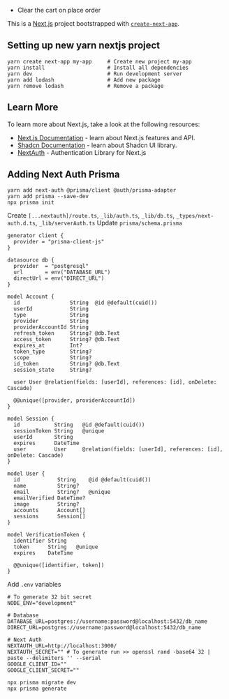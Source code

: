 - Clear the cart on place order

This is a [Next.js](https://nextjs.org/) project bootstrapped with [`create-next-app`](https://github.com/vercel/next.js/tree/canary/packages/create-next-app).

## Setting up new yarn nextjs project

```
yarn create next-app my-app     # Create new project my-app
yarn install                    # Install all dependencies
yarn dev                        # Run development server
yarn add lodash                 # Add new package
yarn remove lodash              # Remove a package
```

## Learn More

To learn more about Next.js, take a look at the following resources:

- [Next.js Documentation](https://nextjs.org/docs) - learn about Next.js features and API.
- [Shadcn Documentation](https://ui.shadcn.com/docs) - learn about Shadcn UI library.
- [NextAuth](https://next-auth.js.org/getting-started/introduction) - Authentication Library for Next.js

## Adding Next Auth Prisma

```
yarn add next-auth @prisma/client @auth/prisma-adapter
yarn add prisma --save-dev
npx prisma init
```

Create `[...nextauth]/route.ts`, `_lib/auth.ts`, `_lib/db.ts`, `_types/next-auth.d.ts`, `_lib/serverAuth.ts`
Update `prisma/schema.prisma`

```prisma
generator client {
  provider = "prisma-client-js"
}

datasource db {
  provider  = "postgresql"
  url       = env("DATABASE_URL")
  directUrl = env("DIRECT_URL")
}

model Account {
  id                String  @id @default(cuid())
  userId            String
  type              String
  provider          String
  providerAccountId String
  refresh_token     String? @db.Text
  access_token      String? @db.Text
  expires_at        Int?
  token_type        String?
  scope             String?
  id_token          String? @db.Text
  session_state     String?

  user User @relation(fields: [userId], references: [id], onDelete: Cascade)

  @@unique([provider, providerAccountId])
}

model Session {
  id           String   @id @default(cuid())
  sessionToken String   @unique
  userId       String
  expires      DateTime
  user         User     @relation(fields: [userId], references: [id], onDelete: Cascade)
}

model User {
  id            String    @id @default(cuid())
  name          String?
  email         String?   @unique
  emailVerified DateTime?
  image         String?
  accounts      Account[]
  sessions      Session[]
}

model VerificationToken {
  identifier String
  token      String   @unique
  expires    DateTime

  @@unique([identifier, token])
}
```

Add `.env` variables

```
# To generate 32 bit secret
NODE_ENV="development"

# Database
DATABASE_URL=postgres://username:password@localhost:5432/db_name
DIRECT_URL=postgres://username:password@localhost:5432/db_name

# Next Auth
NEXTAUTH_URL=http://localhost:3000/
NEXTAUTH_SECRET="" # To generate run >> openssl rand -base64 32 | paste --delimiters '' --serial
GOOGLE_CLIENT_ID=""
GOOGLE_CLIENT_SECRET=""
```

```
npx prisma migrate dev
npx prisma generate
```
